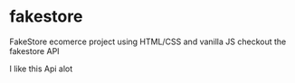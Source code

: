 # fakestore
FakeStore ecomerce project using HTML/CSS and vanilla JS
checkout the fakestore API

I like this Api alot
